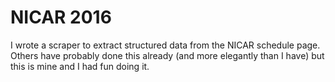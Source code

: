 # NICAR 2016
I wrote a scraper to extract structured data from the NICAR schedule page. Others have probably done this already (and more elegantly than I have) but this is mine and I had fun doing it.
